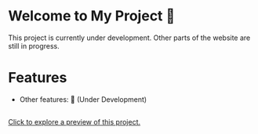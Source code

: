 <h1>Welcome to My Project 👋</h1>
This project is currently under development. Other parts of the website are still in progress. <!-- and only the search feature is available. Other parts of the website are still in progress. -->

<h1>Features</h1>
<ul>
  <li>Other features: 🚧 (Under Development)</li>
</ul>
<h2></h2>
<p><a href="https://pipo-react-tourist-attraction-website.netlify.app/" target="_blank">Click to explore a preview of this project.</a></p>
